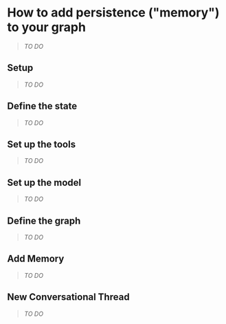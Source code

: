 # How to add persistence ("memory") to your graph

> _TO DO_

## Setup

> _TO DO_

## Define the state

> _TO DO_

## Set up the tools

> _TO DO_

## Set up the model

> _TO DO_

## Define the graph

> _TO DO_

## Add Memory

> _TO DO_

## New Conversational Thread

> _TO DO_